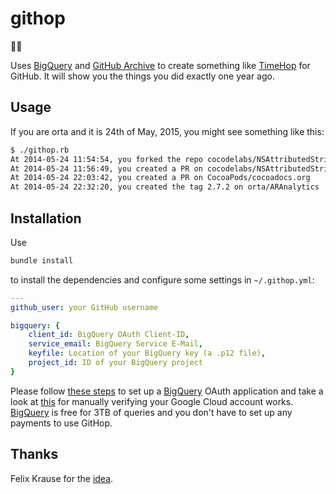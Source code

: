 # githop

🐙⏰

Uses [BigQuery][3] and [GitHub Archive][2] to create something like [TimeHop][4] for GitHub. It will
show you the things you did exactly one year ago.

## Usage

If you are orta and it is 24th of May, 2015, you might see something like this:

```bash
$ ./githop.rb 
At 2014-05-24 11:54:54, you forked the repo cocodelabs/NSAttributedString-CCLFormat
At 2014-05-24 11:56:49, you created a PR on cocodelabs/NSAttributedString-CCLFormat
At 2014-05-24 22:03:42, you created a PR on CocoaPods/cocoadocs.org
At 2014-05-24 22:32:20, you created the tag 2.7.2 on orta/ARAnalytics
```

## Installation

Use

```bash
bundle install
```

to install the dependencies and configure some settings in `~/.githop.yml`:

```yaml
---
github_user: your GitHub username

bigquery: {
	client_id: BigQuery OAuth Client-ID,
	service_email: BigQuery Service E-Mail,
	keyfile: Location of your BigQuery key (a .p12 file),
	project_id: ID of your BigQuery project
}
```

Please follow [these steps][5] to set up a [BigQuery][3] OAuth application and take a look at 
[this][6] for manually verifying your Google Cloud account works. [BigQuery][3] is free for 3TB
of queries and you don't have to set up any payments to use GitHop.

## Thanks

Felix Krause for the [idea][1].

[1]: https://twitter.com/KrauseFx/status/602506804547977216
[2]: https://www.githubarchive.org/
[3]: https://cloud.google.com/bigquery/what-is-bigquery
[4]: http://timehop.com
[5]: https://github.com/abronte/BigQuery#keys
[6]: https://www.githubarchive.org/#bigquery

